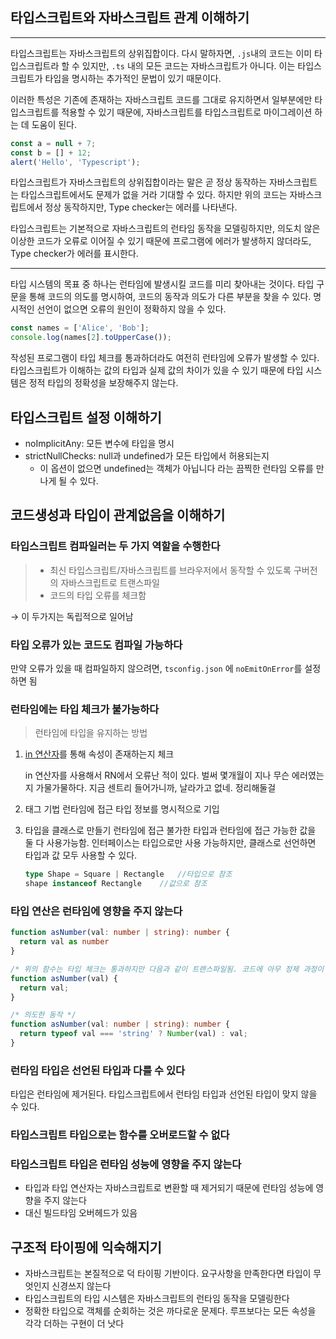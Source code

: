 ## 타입스크립트와 자바스크립트 관계 이해하기

---
타입스크립트는 자바스크립트의 상위집합이다. 다시 말하자면, `.js`내의 코드는 이미 타입스크립트라 할 수 있지만, `.ts` 내의 모든 코드는 자바스크립트가 아니다. 
이는 타입스크립트가 타입을 명시하는 추가적인 문법이 있기 때문이다. 

이러한 특성은 기존에 존재하는 자바스크립트 코드를 그대로 유지하면서 일부분에만 타입스크립트를 적용할 수 있기 때문에, 자바스크립트를 타입스크립트로 마이그레이션 하는 데 도움이 된다. 

```ts
const a = null + 7;
const b = [] + 12;
alert('Hello', 'Typescript');
```
타입스크립트가 자바스크립트의 상위집합이라는 말은 곧 정상 동작하는 자바스크립트는 타입스크립트에서도 문제가 없을 거라 기대할 수 있다. 하지만 위의 코드는 자바스크립트에서 정상 동작하지만, Type checker는 에러를 나타낸다. 

타입스크립트는 기본적으로 자바스크립트의 런타임 동작을 모델링하지만, 의도치 않은 이상한 코드가 오류로 이어질 수 있기 때문에 프로그램에 에러가 발생하지 않더라도, Type checker가 에러를 표시한다.

---

타입 시스템의 목표 중 하나는 런타임에 발생시킬 코드를 미리 찾아내는 것이다. 
타입 구문을 통해 코드의 의도를 명시하여, 코드의 동작과 의도가 다른 부분을 찾을 수 있다. 
명시적인 선언이 없으면 오류의 원인이 정확하지 않을 수 있다.

```ts
const names = ['Alice', 'Bob'];
console.log(names[2].toUpperCase());
```

작성된 프로그램이 타입 체크를 통과하더라도 여전히 런타임에 오류가 발생할 수 있다. 타입스크립트가 이해하는 값의 타입과 실제 값의 차이가 있을 수 있기 때문에 타입 시스템은 정적 타입의 정확성을 보장해주지 않는다. 

## 타입스크립트 설정 이해하기
- noImplicitAny: 모든 변수에 타입을 명시
- strictNullChecks: null과 undefined가 모든 타입에서 허용되는지
    - 이 옵션이 없으면 undefined는 객체가 아닙니다 라는 끔찍한 런타임 오류를 만나게 될 수 있다. 

## 코드생성과 타입이 관계없음을 이해하기
### 타입스크립트 컴파일러는 두 가지 역할을 수행한다
> - 최신 타입스크립트/자바스크립트를 브라우저에서 동작할 수 있도록 구버전의 자바스크립트로 트랜스파일
> - 코드의 타입 오류를 체크함

→ 이 두가지는 독립적으로 일어남 
### 타입 오류가 있는 코드도 컴파일 가능하다
만약 오류가 있을 때 컴파일하지 않으려면, `tsconfig.json` 에 `noEmitOnError`를 설정하면 됨
### 런타임에는 타입 체크가 불가능하다

> 런타임에 타입을 유지하는 방법
1. [in 연산자](https://developer.mozilla.org/ko/docs/Web/JavaScript/Reference/Operators/in)를 통해 속성이 존재하는지 체크 
   
   in 연산자를 사용해서 RN에서 오류난 적이 있다. 벌써 몇개월이 지나 무슨 에러였는지 가물가물하다. 지금 센트리 들어가니까, 날라가고 없네. 정리해둘걸 
2. 태그 기법
   런타임에 접근 타입 정보를 명시적으로 기입 
3. 타입을 클래스로 만들기 
    런타임에 접근 불가한 타입과 런타임에 접근 가능한 값을 둘 다 사용가능함. 인터페이스는 타입으로만 사용 가능하지만, 클래스로 선언하면 타입과 값 모두 사용할 수 있다. 
    ```ts
    type Shape = Square | Rectangle   //타입으로 참조
    shape instanceof Rectangle    //값으로 참조
    ```

### **타입 연산은 런타임에 영향을 주지 않는다**

```ts
function asNumber(val: number | string): number {
  return val as number
}

/* 위의 함수는 타입 체크는 통과하지만 다음과 같이 트랜스파일됨. 코드에 아무 정제 과정이 없음 */
function asNumber(val) {
  return val;
}

/* 의도한 동작 */
function asNumber(val: number | string): number {
  return typeof val === 'string' ? Number(val) : val;
}


```

### 런타임 타입은 선언된 타입과 다를 수 있다
타입은 런타임에 제거된다. 타입스크립트에서 런타임 타입과 선언된 타입이 맞지 않을 수 있다. 

### 타입스크립트 타입으로는 함수를 오버로드할 수 없다

### 타입스크립트 타입은 런타임 성능에 영향을 주지 않는다
- 타입과 타입 연산자는 자바스크립트로 변환할 때 제거되기 때문에 런타임 성능에 영향을 주지 않는다
- 대신 빌드타임 오버헤드가 있음

## 구조적 타이핑에 익숙해지기
- 자바스크립트는 본질적으로 덕 타이핑 기반이다. 요구사항을 만족한다면 타입이 무엇인지 신경쓰지 않는다
- 타입스크립트의 타입 시스템은 자바스크립트의 런타임 동작을 모델링한다
- 정확한 타입으로 객체를 순회하는 것은 까다로운 문제다. 루프보다는 모든 속성을 각각 더하는 구현이 더 낫다
